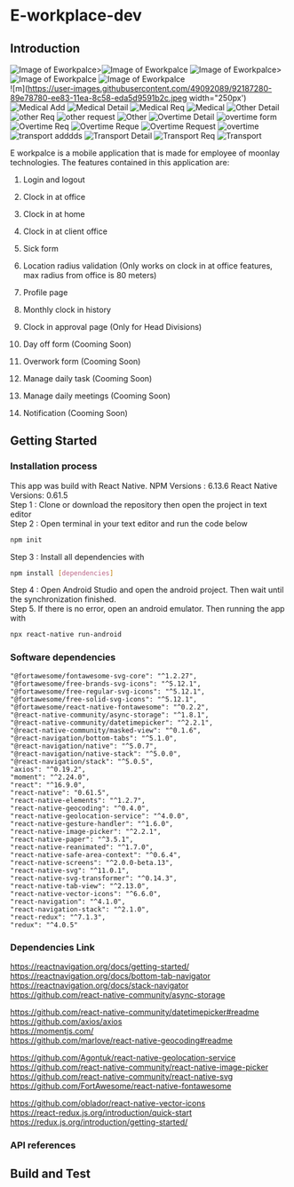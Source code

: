 # E-workplace-dev
## Introduction
![Image of Eworkpalce](/image/ss1.png)>![Image of Eworkpalce](/image/ss2.png)
![Image of Eworkpalce](/image/ss3.png)>![Image of Eworkpalce](/image/ss4.png)
![Image of Eworkpalce](/image/ss5.png) <br/>
![m](https://user-images.githubusercontent.com/49092089/92187280-89e78780-ee83-11ea-8c58-eda5d9591b2c.jpeg width="250px')
![Medical Add](https://user-images.githubusercontent.com/49092089/92187281-8bb14b00-ee83-11ea-9d71-2eee80a21ed7.jpeg)
![Medical Detail](https://user-images.githubusercontent.com/49092089/92187282-8c49e180-ee83-11ea-97dd-8451480c16e1.jpeg)
![Medical Req](https://user-images.githubusercontent.com/49092089/92187284-8d7b0e80-ee83-11ea-8751-dc3e86cdfd36.jpeg)
![Medical](https://user-images.githubusercontent.com/49092089/92187285-8e13a500-ee83-11ea-8abb-ed9b7fcb7088.jpeg)
![Other Detail](https://user-images.githubusercontent.com/49092089/92187289-8f44d200-ee83-11ea-8b67-1f89f16bcc93.jpeg)
![other Req](https://user-images.githubusercontent.com/49092089/92187290-8fdd6880-ee83-11ea-9ad1-3ed0a55ebc8e.jpeg)
![other request](https://user-images.githubusercontent.com/49092089/92187293-910e9580-ee83-11ea-892d-c7177374dd87.jpeg)
![Other](https://user-images.githubusercontent.com/49092089/92187296-91a72c00-ee83-11ea-913d-394547a70a7a.jpeg)
![Overtime Detail](https://user-images.githubusercontent.com/49092089/92187298-923fc280-ee83-11ea-8ff8-c1dd40da298d.jpeg)
![overtime form](https://user-images.githubusercontent.com/49092089/92187299-9370ef80-ee83-11ea-8734-4ea9e5406df0.jpeg)
![Overtime Req](https://user-images.githubusercontent.com/49092089/92187300-94098600-ee83-11ea-9d1f-12ee93dad845.jpeg)
![Overtime Reque](https://user-images.githubusercontent.com/49092089/92187304-953ab300-ee83-11ea-9ceb-8d1ce7c73098.jpeg)
![Overtime Request](https://user-images.githubusercontent.com/49092089/92187306-95d34980-ee83-11ea-924c-6a4fd50a81d2.jpeg)
![overtime](https://user-images.githubusercontent.com/49092089/92187309-97047680-ee83-11ea-9b47-22dec963af5d.jpeg)
![transport adddds](https://user-images.githubusercontent.com/49092089/92187311-979d0d00-ee83-11ea-8fa8-a7af1e960472.jpeg)
![Transport Detail](https://user-images.githubusercontent.com/49092089/92187313-98ce3a00-ee83-11ea-893c-7f83575b443a.jpeg)
![Transport Req](https://user-images.githubusercontent.com/49092089/92187315-9966d080-ee83-11ea-9617-263c08fd0a6e.jpeg)
![Transport](https://user-images.githubusercontent.com/49092089/92187317-99ff6700-ee83-11ea-9032-86770bb819cb.jpeg)

E workpalce is a mobile application that is made for employee of moonlay technologies. The features contained in this application are: <br/>
1. Login and logout <br/>
2. Clock in at office <br/>
3. Clock in at home <br/>
4. Clock in at client office <br/>
5. Sick form  <br/>
6. Location radius validation (Only works on clock in at office features, max radius from office is 80 meters) <br/>
7. Profile page <br/>
8. Monthly clock in history <br/>
9. Clock in approval page (Only for Head Divisions) <br/>

10. Day off form             (Cooming Soon) <br/>
11. Overwork form        (Cooming Soon) <br/>
12. Manage daily task        (Cooming Soon) <br/>
13. Manage daily meetings    (Cooming Soon) <br/>
14. Notification             (Cooming Soon) <br/>

## Getting Started
### Installation process
This app was build with React Native. NPM Versions : 6.13.6 React Native Versions: 0.61.5<br/>
Step 1 : Clone or download the repository then open the project in text editor\
Step 2 : Open terminal in your text editor and run the code below
```bash
npm init
```
Step 3 : Install all dependencies with
```bash
npm install [dependencies]
```
Step 4 : Open Android Studio and open the android project. Then wait until the synchronization finished. \
Step 5. If there is no error, open an android emulator. Then running the app with
```bash
npx react-native run-android
```
### Software dependencies
    "@fortawesome/fontawesome-svg-core": "^1.2.27",
    "@fortawesome/free-brands-svg-icons": "^5.12.1",
    "@fortawesome/free-regular-svg-icons": "^5.12.1",
    "@fortawesome/free-solid-svg-icons": "^5.12.1",
    "@fortawesome/react-native-fontawesome": "^0.2.2",
    "@react-native-community/async-storage": "^1.8.1",
    "@react-native-community/datetimepicker": "^2.2.1",
    "@react-native-community/masked-view": "^0.1.6",
    "@react-navigation/bottom-tabs": "^5.1.0",
    "@react-navigation/native": "^5.0.7",
    "@react-navigation/native-stack": "^5.0.0",
    "@react-navigation/stack": "^5.0.5",
    "axios": "^0.19.2",
    "moment": "^2.24.0",
    "react": "^16.9.0",
    "react-native": "0.61.5",
    "react-native-elements": "^1.2.7",
    "react-native-geocoding": "^0.4.0",
    "react-native-geolocation-service": "^4.0.0",
    "react-native-gesture-handler": "^1.6.0",
    "react-native-image-picker": "^2.2.1",
    "react-native-paper": "^3.5.1",
    "react-native-reanimated": "^1.7.0",
    "react-native-safe-area-context": "^0.6.4",
    "react-native-screens": "^2.0.0-beta.13",
    "react-native-svg": "^11.0.1",
    "react-native-svg-transformer": "^0.14.3",
    "react-native-tab-view": "^2.13.0",
    "react-native-vector-icons": "^6.6.0",
    "react-navigation": "^4.1.0",
    "react-navigation-stack": "^2.1.0",
    "react-redux": "^7.1.3",
    "redux": "^4.0.5"
### Dependencies Link
https://reactnavigation.org/docs/getting-started/ <br/>
https://reactnavigation.org/docs/bottom-tab-navigator  <br/>
https://reactnavigation.org/docs/stack-navigator <br/>
https://github.com/react-native-community/async-storage <br/>

https://github.com/react-native-community/datetimepicker#readme <br/>
https://github.com/axios/axios <br/>
https://momentjs.com/ <br/>
https://github.com/marlove/react-native-geocoding#readme <br/>

https://github.com/Agontuk/react-native-geolocation-service <br/>
https://github.com/react-native-community/react-native-image-picker <br/>
https://github.com/react-native-community/react-native-svg  <br/>
https://github.com/FortAwesome/react-native-fontawesome <br/>

https://github.com/oblador/react-native-vector-icons <br/>
https://react-redux.js.org/introduction/quick-start <br/>
https://redux.js.org/introduction/getting-started/ <br/>

### API references

## Build and Test
